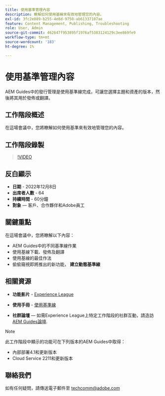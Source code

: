 ```yaml
---
title: 使用基準管理內容
description: 瞭解如何使用基線來有效地管理您的內容。
exl-id: 3fc2e889-b255-4e8d-9750-ab61337107ae
feature: Content Management, Publishing, Troubleshooting
role: User, Admin
source-git-commit: 462647f953895f1976af5383124129c3ee869fe9
workflow-type: tm+mt
source-wordcount: '183'
ht-degree: 1%

---
```


# 使用基準管理內容

AEM Guides中的發行管理是使用基準線完成，可讓您選擇主題和資產的版本，然後將其用於發佈或翻譯。

## 工作階段概述

在這場會議中，您將瞭解如何使用基準來有效地管理您的內容。

## 工作階段錄製

>[!VIDEO](https://video.tv.adobe.com/v/3414172/version-management-release-management-baseline?quality=12&learn=on)

## 反白顯示

- **日期** - 2022年12月8日
- **出席者人數** - 64
- **持續時間** - 60分鐘
- **對象**  — 客戶、合作夥伴和Adobe員工

## 關鍵重點

在這場會議中，您將瞭解以下內容：
- AEM Guides中的不同基準線作業
- 使用基線下載、發佈及翻譯
- 使用基線的最佳作法
- 偷偷窺視即將推出的新功能， **建立動態基準線**

## 相關資源

- **功能影片** -  [Experience League](https://experienceleague.adobe.com/docs/experience-manager-guides-learn/videos/advanced-user-guide/overview.html?lang=en)

- **使用手冊** - [使用基準線](https://help.adobe.com/en_US/xml-documentation-for-adobe-experience-manager/index.html#t=DXML-master-map%2Fgenerate-output-use-baseline-for-publishing.html)

- **社群論壇**  — 如需Experience League上特定工作階段的社群互動，請造訪 [AEM Guides論壇](https://experienceleaguecommunities.adobe.com/t5/experience-manager-guides/bd-p/xml-documentation-discussions).

>[!NOTE]
>
>此工作階段中顯示的功能可在下列版本的AEM Guides中取得：
> - 內部部署4.1和更新版本
> - Cloud Service 2211和更新版本

## 聯絡我們

如有任何疑問，請傳送電子郵件至 <techcomm@adobe.com>
